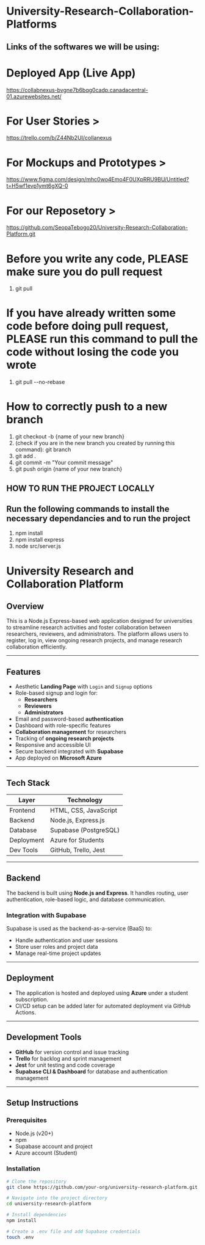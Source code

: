 # University-Research-Collaboration-Platforms

## Links of the softwares we will be using:
# Deployed App (Live App)
https://collabnexus-bvgne7b6bqg0cadp.canadacentral-01.azurewebsites.net/

# For User Stories >
https://trello.com/b/Z44Nb2UI/collanexus

# For Mockups and Prototypes >
https://www.figma.com/design/mhc0wo4Emo4F0UXpRRU9BU/Untitled?t=H5wf1evp1ymt6gXQ-0

# For our Reposetory >
https://github.com/SeopaTebogo20/University-Research-Collaboration-Platform.git

# Before you write any code, PLEASE make sure you do pull request
1. git pull
# If you have already written some code before doing pull request, PLEASE run this command to pull the code without losing the code you wrote
1. git pull --no-rebase

# How to correctly push to a new branch
1. git checkout -b {name of your new branch}
2. (check if you are in the new branch you created by running this command): git branch
2. git add .
3. git commit -m "Your commit message"
4. git push origin {name of your new branch}

## HOW TO RUN THE PROJECT LOCALLY
 ## Run the following commands to install the necessary dependancies and to run the project
 1. npm install
 2. npm install express
 3. node src/server.js

# University Research and Collaboration Platform

## Overview

This is a Node.js Express-based web application designed for universities to streamline research activities and foster collaboration between researchers, reviewers, and administrators. The platform allows users to register, log in, view ongoing research projects, and manage research collaboration efficiently.

---

## Features

- Aesthetic **Landing Page** with `Login` and `Signup` options
- Role-based signup and login for:
  - **Researchers**
  - **Reviewers**
  - **Administrators**
- Email and password-based **authentication**
- Dashboard with role-specific features
- **Collaboration management** for researchers
- Tracking of **ongoing research projects**
- Responsive and accessible UI
- Secure backend integrated with **Supabase**
- App deployed on **Microsoft Azure**

---

## Tech Stack

| Layer       | Technology               |
|-------------|--------------------------|
| Frontend    | HTML, CSS, JavaScript    |
| Backend     | Node.js, Express.js      |
| Database    | Supabase (PostgreSQL)    |
| Deployment  | Azure for Students       |
| Dev Tools   | GitHub, Trello, Jest     |

---

## Backend

The backend is built using **Node.js and Express**. It handles routing, user authentication, role-based logic, and database communication.

### Integration with Supabase

Supabase is used as the backend-as-a-service (BaaS) to:
- Handle authentication and user sessions
- Store user roles and project data
- Manage real-time project updates

---

## Deployment

- The application is hosted and deployed using **Azure** under a student subscription.
- CI/CD setup  can be added later for automated deployment via GitHub Actions.

---

## Development Tools

- **GitHub** for version control and issue tracking
- **Trello** for backlog and sprint management
- **Jest** for unit testing and code coverage
- **Supabase CLI & Dashboard** for database and authentication management

---

## Setup Instructions

### Prerequisites

- Node.js (v20+)
- npm
- Supabase account and project
- Azure account (Student)

### Installation

```bash
# Clone the repository
git clone https://github.com/your-org/university-research-platform.git

# Navigate into the project directory
cd university-research-platform

# Install dependencies
npm install

# Create a .env file and add Supabase credentials
touch .env
